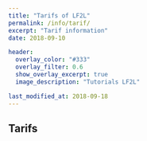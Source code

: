 ```yaml
---
title: "Tarifs of LF2L"
permalink: /info/tarif/
excerpt: "Tarif information"
date: 2018-09-10

header:
  overlay_color: "#333"
  overlay_filter: 0.6
  show_overlay_excerpt: true 
  image_description: "Tutorials LF2L"

last_modified_at: 2018-09-18
---
```


## Tarifs

